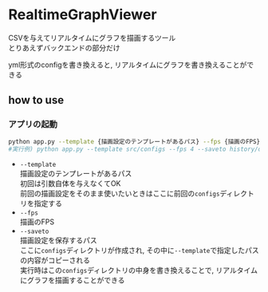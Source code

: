 # RealtimeGraphViewer
CSVを与えてリアルタイムにグラフを描画するツール  
とりあえずバックエンドの部分だけ

yml形式のconfigを書き換えると, リアルタイムにグラフを書き換えることができる

## how to use

### アプリの起動
~~~bash
python app.py --template {描画設定のテンプレートがあるパス} --fps {描画のFPS} --saveto {描画設定を保存するパス}
#実行例) python app.py --template src/configs --fps 4 --saveto history/data
~~~

- `--template`  
  描画設定のテンプレートがあるパス    
  初回は引数自体を与えなくてOK  
  前回の描画設定をそのまま使いたいときはここに前回の`configs`ディレクトリを指定する  
- `--fps`  
  描画のFPS
- `--saveto`  
  描画設定を保存するパス    
  ここに`configs`ディレクトリが作成され, その中に`--template`で指定したパスの内容がコピーされる  
  実行時はこの`configs`ディレクトリの中身を書き換えることで, リアルタイムにグラフを描画することができる
